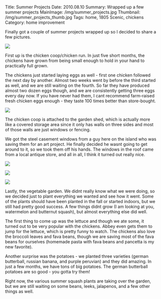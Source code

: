 Title: Summer Projects
Date: 2010.08.10
Summary: Wrapped up a few summer projects
MainImage: /img/summer_projects.jpg
Thumbnail: /img/summer_projects_thumb.jpg
Tags: home, 1805 Scenic, chickens
Category: home improvement

Finally got a couple of summer projects wrapped up so I decided to share a few pictures.

<p><img src="/img/chickens/coop.jpg" class="smallimg" /></p>

First up is the chicken coop/chicken run. In just five short months, the chickens have grown from being small enough to hold in your hand to practically full grown.

The chickens just started laying eggs as well - first one chicken followed the next day by another. Almost two weeks went by before the third started as well, and we are still waiting on the fourth. So far they have produced almost two dozen eggs though, and we are consistently getting three eggs every day now. If you have never had them, I cant recommend farm-raised fresh chicken eggs enough - they taste 100 times better than store-bought.

<p><img src="/img/chickens/shed.jpg" class="smallimg" /></p>

The chicken coop is attached to the garden shed, which is actually more like a covered storage area since it only has walls on three sides and most of those walls are just windows or fencing.

We got the steel casement windows from a guy here on the island who was saving them for an art project. He finally decided he wasnt going to get around to it, so we took them off his hands. The windows in the roof came from a local antique store, and all in all, I think it turned out really nice.

<p><img src="/img/chickens/garden_bed.jpg" class="smallimg" /></p>
<p><img src="/img/chickens/garden_bare.jpg" class="smallimg" /></p>
<p><img src="/img/chickens/garden.jpg" class="smallimg" /></p>

Lastly, the vegetable garden. We didnt really know what we were doing, so we decided just to plant everything we wanted and see how it went. Some of the plants should have been planted in the fall or started indoors, but we still had pretty good success. A few things didnt grow (I am looking at you, watermelon and butternut squash), but almost everything else did well.

The first thing to come up was the lettuce and though we ate some, it turned out to be very popular with the chickens. Abbey even gets them to jump for the lettuce, which is pretty funny to watch. The chickens also love the broccoli leaves and fava beans, though we are saving most of the fava beans for ourselves (homemade pasta with fava beans and pancetta is my new favorite).

Another surprise was the potatoes - we planted three varieties (german butterball, russian banana, and purple peruvian) and they did amazing. In just a few months, we have tons of big potatoes. The german butterball potatoes are so good - you gotta try them!

Right now, the various summer squash plants are taking over the garden, but we are still waiting on some beans, leeks, jalapenos, and a few other things as well.
